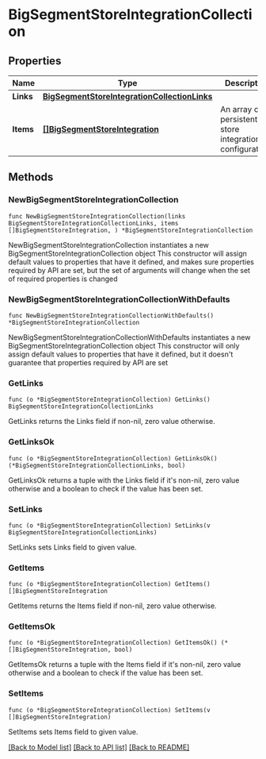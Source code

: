 # BigSegmentStoreIntegrationCollection

## Properties

Name | Type | Description | Notes
------------ | ------------- | ------------- | -------------
**Links** | [**BigSegmentStoreIntegrationCollectionLinks**](BigSegmentStoreIntegrationCollectionLinks.md) |  | 
**Items** | [**[]BigSegmentStoreIntegration**](BigSegmentStoreIntegration.md) | An array of persistent store integration configurations | 

## Methods

### NewBigSegmentStoreIntegrationCollection

`func NewBigSegmentStoreIntegrationCollection(links BigSegmentStoreIntegrationCollectionLinks, items []BigSegmentStoreIntegration, ) *BigSegmentStoreIntegrationCollection`

NewBigSegmentStoreIntegrationCollection instantiates a new BigSegmentStoreIntegrationCollection object
This constructor will assign default values to properties that have it defined,
and makes sure properties required by API are set, but the set of arguments
will change when the set of required properties is changed

### NewBigSegmentStoreIntegrationCollectionWithDefaults

`func NewBigSegmentStoreIntegrationCollectionWithDefaults() *BigSegmentStoreIntegrationCollection`

NewBigSegmentStoreIntegrationCollectionWithDefaults instantiates a new BigSegmentStoreIntegrationCollection object
This constructor will only assign default values to properties that have it defined,
but it doesn't guarantee that properties required by API are set

### GetLinks

`func (o *BigSegmentStoreIntegrationCollection) GetLinks() BigSegmentStoreIntegrationCollectionLinks`

GetLinks returns the Links field if non-nil, zero value otherwise.

### GetLinksOk

`func (o *BigSegmentStoreIntegrationCollection) GetLinksOk() (*BigSegmentStoreIntegrationCollectionLinks, bool)`

GetLinksOk returns a tuple with the Links field if it's non-nil, zero value otherwise
and a boolean to check if the value has been set.

### SetLinks

`func (o *BigSegmentStoreIntegrationCollection) SetLinks(v BigSegmentStoreIntegrationCollectionLinks)`

SetLinks sets Links field to given value.


### GetItems

`func (o *BigSegmentStoreIntegrationCollection) GetItems() []BigSegmentStoreIntegration`

GetItems returns the Items field if non-nil, zero value otherwise.

### GetItemsOk

`func (o *BigSegmentStoreIntegrationCollection) GetItemsOk() (*[]BigSegmentStoreIntegration, bool)`

GetItemsOk returns a tuple with the Items field if it's non-nil, zero value otherwise
and a boolean to check if the value has been set.

### SetItems

`func (o *BigSegmentStoreIntegrationCollection) SetItems(v []BigSegmentStoreIntegration)`

SetItems sets Items field to given value.



[[Back to Model list]](../README.md#documentation-for-models) [[Back to API list]](../README.md#documentation-for-api-endpoints) [[Back to README]](../README.md)


